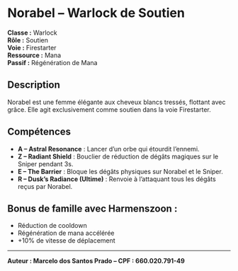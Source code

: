 
# Norabel – Warlock de Soutien

**Classe :** Warlock  
**Rôle :** Soutien  
**Voie :** Firestarter  
**Ressource :** Mana  
**Passif :** Régénération de Mana  

## Description

Norabel est une femme élégante aux cheveux blancs tressés, flottant avec grâce. Elle agit exclusivement comme soutien dans la voie Firestarter.

## Compétences

- **A – Astral Resonance** : Lancer d’un orbe qui étourdit l’ennemi.
- **Z – Radiant Shield** : Bouclier de réduction de dégâts magiques sur le Sniper pendant 3s.
- **E – The Barrier** : Bloque les dégâts physiques sur Norabel et le Sniper.
- **R – Dusk’s Radiance (Ultime)** : Renvoie à l’attaquant tous les dégâts reçus par Norabel.

## Bonus de famille avec Harmenszoon :
- Réduction de cooldown
- Régénération de mana accélérée
- +10% de vitesse de déplacement

---

**Auteur : Marcelo dos Santos Prado – CPF : 660.020.791-49**
